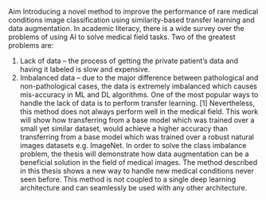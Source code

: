 Aim 
Introducing a novel method to improve the performance of rare medical conditions image classification using similarity-based transfer learning and data augmentation.
In academic literacy, there is a wide survey over the problems of using AI to solve medical field tasks. Two of the greatest problems are:
1)	Lack of data – the process of getting the private patient’s data and having it labeled is slow and expensive. 
2)	Imbalanced data – due to the major difference between pathological and non-pathological cases, the data is extremely imbalanced which causes mis-accuracy in ML and DL algorithms.
One of the most popular ways to handle the lack of data is to perform transfer learning. [1] Nevertheless, this method does not always perform well in the medical field. This work will show how transferring from a base model which was trained over a small yet similar dataset, would achieve a higher accuracy than transferring from a base model which was trained over a  robust natural images datasets e.g. ImageNet.
In order to solve the class imbalance problem, the thesis will demonstrate how data augmentation can be a beneficial solution in the field of medical images.
The method described in this thesis shows a new way to handle new medical conditions never seen before. This method is not coupled to a single deep learning architecture and can seamlessly be used with any other architecture.
